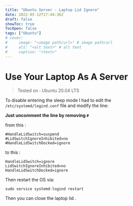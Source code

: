 ```yaml
---
title: "Ubuntu Server - Laptop Lid Ignore"
date: 2022-05-12T17:44:36Z
draft: false
showToc: true
TocOpen: false
tags: ["Ubuntu"]
# cover:
#     image: "<image path/url>" # image path/url
#     alt: "<alt text>" # alt text
#     caption: "<text>" 
---
```


# Use Your Laptop As A Server

> Tested on : Ubuntu 20.04 LTS

To disable entering the sleep mode I had to edit the `/etc/systemd/logind.conf` file and modify the line:

**Just uncomment the line by removing `#`**

from this :

```
#HandleLidSwitch=suspend
#LidSwitchIgnoreInhibited=no
#HandleLidSwitchDocked=ignore
```

to this :

```
HandleLidSwitch=ignore
LidSwitchIgnoreInhibited=no
HandleLidSwitchDocked=ignore
```


Then restart the OS via:

```
sudo service systemd-logind restart
```


Then you can close the laptop lid .